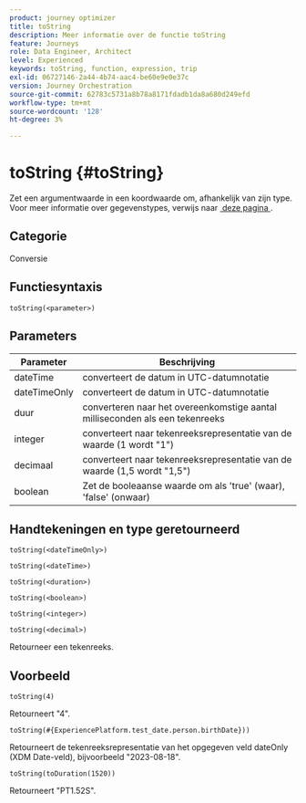 ```yaml
---
product: journey optimizer
title: toString
description: Meer informatie over de functie toString
feature: Journeys
role: Data Engineer, Architect
level: Experienced
keywords: toString, function, expression, trip
exl-id: 06727146-2a44-4b74-aac4-be60e9e0e37c
version: Journey Orchestration
source-git-commit: 62783c5731a8b78a8171fdadb1da8a680d249efd
workflow-type: tm+mt
source-wordcount: '128'
ht-degree: 3%

---
```


# toString {#toString}

Zet een argumentwaarde in een koordwaarde om, afhankelijk van zijn type. Voor meer informatie over gegevenstypes, verwijs naar [&#x200B; deze pagina &#x200B;](../expression/data-types.md).

## Categorie

Conversie

## Functiesyntaxis

`toString(<parameter>)`

## Parameters

| Parameter | Beschrijving |
|--- |--- |
| dateTime | converteert de datum in UTC-datumnotatie |
| dateTimeOnly | converteert de datum in UTC-datumnotatie |
| duur | converteren naar het overeenkomstige aantal milliseconden als een tekenreeks |
| integer | converteert naar tekenreeksrepresentatie van de waarde (1 wordt &quot;1&quot;) |
| decimaal | converteert naar tekenreeksrepresentatie van de waarde (1,5 wordt &quot;1,5&quot;) |
| boolean | Zet de booleaanse waarde om als &#39;true&#39; (waar), &#39;false&#39; (onwaar) |

## Handtekeningen en type geretourneerd

`toString(<dateTimeOnly>)`

`toString(<dateTime>)`

`toString(<duration>)`

`toString(<boolean>)`

`toString(<integer>)`

`toString(<decimal>)`

Retourneer een tekenreeks.

## Voorbeeld

`toString(4)`

Retourneert &quot;4&quot;.

`toString(#{ExperiencePlatform.test_date.person.birthDate}))`

Retourneert de tekenreeksrepresentatie van het opgegeven veld dateOnly (XDM Date-veld), bijvoorbeeld &quot;2023-08-18&quot;.

`toString(toDuration(1520))`

Retourneert &quot;PT1.52S&quot;.
